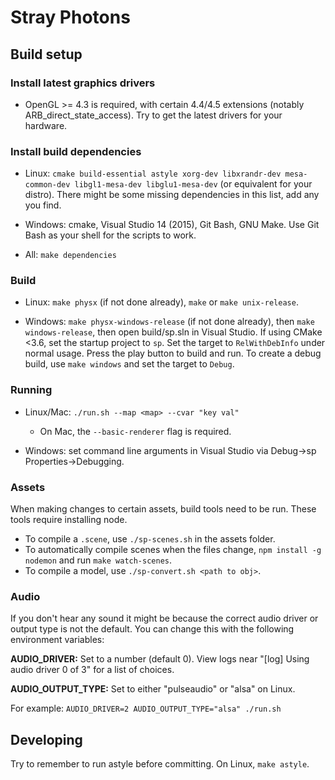 Stray Photons
=============

Build setup
-----------

### Install latest graphics drivers

- OpenGL >= 4.3 is required, with certain 4.4/4.5 extensions (notably ARB_direct_state_access).
Try to get the latest drivers for your hardware.

### Install build dependencies

- Linux: `cmake build-essential astyle xorg-dev libxrandr-dev mesa-common-dev libgl1-mesa-dev libglu1-mesa-dev` (or equivalent for your distro).
There might be some missing dependencies in this list, add any you find.

- Windows: cmake, Visual Studio 14 (2015), Git Bash, GNU Make. Use Git Bash as your shell for the scripts to work.

- All: `make dependencies`

### Build

- Linux: `make physx` (if not done already), `make` or `make unix-release`.

- Windows: `make physx-windows-release` (if not done already), then `make windows-release`, then open build/sp.sln in Visual Studio.
If using CMake <3.6, set the startup project to `sp`. Set the target to `RelWithDebInfo` under normal usage. Press the play button to build and run.
To create a debug build, use `make windows` and set the target to `Debug`.

### Running

- Linux/Mac: `./run.sh --map <map> --cvar "key val"`
  - On Mac, the `--basic-renderer` flag is required.

- Windows: set command line arguments in Visual Studio via Debug->sp Properties->Debugging.

### Assets

When making changes to certain assets, build tools need to be run.
These tools require installing node.

- To compile a `.scene`, use `./sp-scenes.sh` in the assets folder.
- To automatically compile scenes when the files change, `npm install -g nodemon` and run `make watch-scenes`.
- To compile a model, use `./sp-convert.sh <path to obj>`.

### Audio

If you don't hear any sound it might be because the correct audio driver or
output type is not the default. You can change this with the following
environment variables:

**AUDIO_DRIVER:** Set to a number (default 0). View logs near
"[log] Using audio driver 0 of 3" for a list of choices.

**AUDIO_OUTPUT_TYPE:** Set to either "pulseaudio" or "alsa" on Linux.

For example: ```AUDIO_DRIVER=2 AUDIO_OUTPUT_TYPE="alsa" ./run.sh```

Developing
----------

Try to remember to run astyle before committing. On Linux, `make astyle`.
